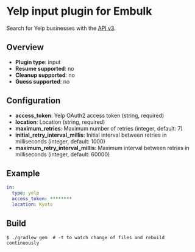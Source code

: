 # Yelp input plugin for Embulk

Search for Yelp businesses with the [API v3](https://www.yelp.com/developers/documentation/v3/business_search).

## Overview

* **Plugin type**: input
* **Resume supported**: no
* **Cleanup supported**: no
* **Guess supported**: no

## Configuration

- **access_token**: Yelp OAuth2 access token (string, required)
- **location**: Location (string, required)
- **maximum_retries**: Maximum number of retries (integer, default: 7)
- **initial_retry_interval_millis**: Initial interval between retries in milliseconds (integer, default: 1000)
- **maximum_retry_interval_millis**: Maximum interval between retries in milliseconds (integer, default: 60000)

## Example

```yaml
in:
  type: yelp
  access_token: ********
  location: Kyoto
```


## Build

```
$ ./gradlew gem  # -t to watch change of files and rebuild continuously
```
